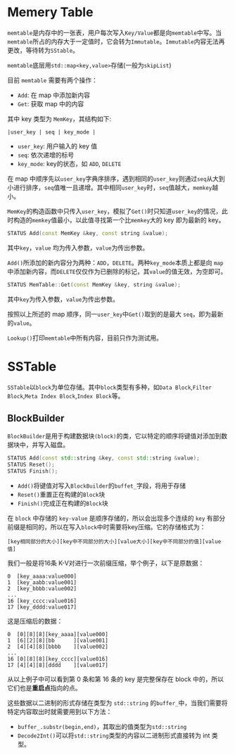 # Memery Table

`memtable`是内存中的一张表，用户每次写入`Key/Value`都是向`memtable`中写。当`memtable`所占的内存大于一定值时，它会转为`Immutable`。`Immutable`内容无法再更改，等待转为`SStable`。

`memtable`底层用`std::map<key,value>`存储(一般为`skipList`)

目前 `memtable` 需要有两个操作：

- `Add`: 在 map 中添加新内容
- `Get`: 获取 map 中的内容

其中 key 类型为 `MemKey`，其结构如下:

```
|user_key | seq | key_mode |
```

- `user_key`: 用户输入的 key 值
- `seq`: 依次递增的标号
- `key_mode`: key的状态，如 `ADD`, `DELETE`

在 map 中顺序先以`user_key`字典序排序，遇到相同的`user_key`则通过`seq`从大到小进行排序，`seq`值唯一且递增。其中相同`user_key`时，`seq`值越大，`memkey`越小。

`MemKey`的构造函数中只传入`user_key`，模拟了`Get()`时只知道`user_key`的情况，此时构造的`memkey`值最小，以此值寻找第一个比`memkey`大的 key 即为最新的 key。


```c++
STATUS Add(const MemKey &key, const string &value);
```
其中`key`，`value` 均为传入参数，`value`为传出参数。

`Add()`所添加的新内容分为两种：`ADD`，`DELETE`。两种`key_mode`本质上都是向 `map` 中添加新内容，而`DELETE`仅仅作为已删除的标记，其`value`的值无效，为空即可。

```c++
STATUS MemTable::Get(const MemKey &key, string &value);
```

其中`key`为传入参数，`value`为传出参数。

按照以上所述的 map 顺序，同一`user_key`中`Get()`取到的是最大 `seq`，即为最新的`value`。

`Lookup()`打印`memtable`中所有内容，目前只作为测试用。

# SSTable

`SSTable`以`block`为单位存储。其中`block`类型有多种，如`Data Block`,`Filter Block`,`Meta Index Block`,`Index Block`等。



## BlockBuilder

`BlockBuilder`是用于构建数据块`(block)`的类，它以特定的顺序将键值对添加到数据块中，并写入磁盘。

```c++
STATUS Add(const std::string &key, const std::string &value);
STATUS Reset();
STATUS Finish();
```

- `Add()`将键值对写入`BlockBuilder`的`buffet_`字段，将用于存储
- `Reset()`重置正在构建的`Block`块
- `Finish()`完成正在构建的`Block`块

在 `block` 中存储的 `key-value` 是顺序存储的，所以会出现多个连续的 `key` 有部分前缀是相同的，所以在写入`block`中时需要将key压缩。它的存储格式为：

```
[key相同部分的大小][key中不同部分的大小][value大小][key中不同部分的值][value值]
```

我们一般是将16条 K-V对进行一次前缀压缩，举个例子，以下是原数据：

```
0  [key_aaaa:value000]
1  [key_aabb:value001]
2  [key_bbbb:value002]
...
16 [key_cccc:value016]
17 [key_dddd:value017]
```

这是压缩后的数据：

```
0  [0][8][8][key_aaaa][value000]
1  [6][2][8][bb      ][value001]
2  [4][4][8][bbbb    ][value002]
...
16 [0][8][8][key_cccc][value016]
17 [4][4][8][dddd    ][value017]
```

从以上例子中可以看到第 0 条和第 16 条的 key 是完整保存在 block 中的，所以它们也是**重启点**指向的点。

这些数据以二进制的形式存储在类型为  `std::string` 的`buffer_`中，当我们需要将特定内容取出时就需要用到以下方法：

- `buffer_.substr(begin,end)`，其取出的值类型为`std::string`
- `Decode2Int()`可以将`std::string`类型的内容以二进制形式直接转为 int 类型。
